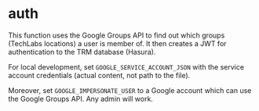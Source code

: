 # auth

This function uses the Google Groups API to find out which groups (TechLabs locations) a user is member of. It then creates a JWT for authentication to the TRM database (Hasura).

For local development, set `GOOGLE_SERVICE_ACCOUNT_JSON` with the service account credentials (actual content, not path to the file).

Moreover, set `GOOGLE_IMPERSONATE_USER` to a Google account which can use the Google Groups API. Any admin will work.
